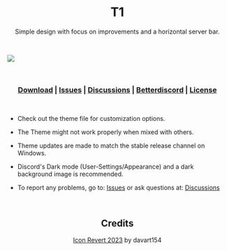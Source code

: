 [image1]:https://eight-p.github.io/BD.8P/Themes/T1/dist/T1-Thumbnail.png

[bd-theme-page]:https://betterdiscord.app/theme/T1
[bd-direct-download]:https://betterdiscord.app/Download?id=218

[License-link]:https://github.com/Eight-P/BD.8P/blob/master/LICENSE
[Issues-link]:https://github.com/Eight-P/BD.8P/issues
[Discussions-link]:https://github.com/Eight-P/BD.8P/discussions

<div align="center">
  
  # T1
  
  Simple design with focus on improvements and a horizontal server bar.
  
</div>

<br/>

![][image1]

<br/>

<div align="center">
  
  ### [Download][bd-direct-download] | [Issues][Issues-link] | [Discussions][Discussions-link] | [Betterdiscord][bd-theme-page] | [License][License-link]
  
</div>

<br/>

- Check out the theme file for customization options.
- The Theme might not work properly when mixed with others.
- Theme updates are made to match the stable release channel on Windows.

- Discord's Dark mode (User-Settings/Appearance) and a dark background image is recommended.

- To report any problems, go to: [Issues][Issues-link] or ask questions at: [Discussions][Discussions-link]

<br/>

<div align="center">
  
  ## Credits
  
  [Icon Revert 2023](https://github.com/davart154/Themes/tree/main/Icon%20Revert%202023) by davart154
  
</div>
